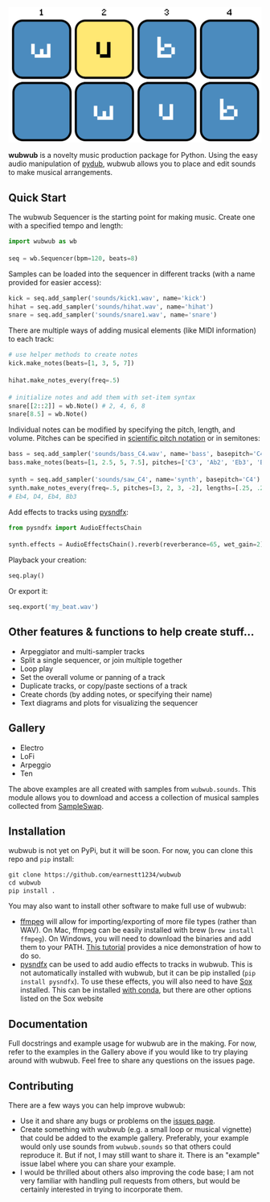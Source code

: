 ![logo](img/logo.png)

**wubwub** is a novelty music production package for Python.  Using the easy audio manipulation of [pydub](https://github.com/jiaaro/pydub), wubwub allows you to place and edit sounds to make musical arrangements.

## Quick Start

The wubwub Sequencer is the starting point for making music.  Create one with a specified tempo and length:

```python
import wubwub as wb

seq = wb.Sequencer(bpm=120, beats=8)
```

Samples can be loaded into the sequencer in different tracks (with a name provided for easier access):

```python
kick = seq.add_sampler('sounds/kick1.wav', name='kick')
hihat = seq.add_sampler('sounds/hihat.wav', name='hihat')
snare = seq.add_sampler('sounds/snare1.wav', name='snare')
```

There are multiple ways of adding musical elements (like MIDI information) to each track:

```python
# use helper methods to create notes
kick.make_notes(beats=[1, 3, 5, 7])

hihat.make_notes_every(freq=.5)

# initialize notes and add them with set-item syntax
snare[[2::2]] = wb.Note() # 2, 4, 6, 8
snare[8.5] = wb.Note()
```

Individual notes can be modified by specifying the pitch, length, and volume.  Pitches can be specified in [scientific pitch notation](https://en.wikipedia.org/wiki/Scientific_pitch_notation) or in semitones:

```python
bass = seq.add_sampler('sounds/bass_C4.wav', name='bass', basepitch='C4')
bass.make_notes(beats=[1, 2.5, 5, 7.5], pitches=['C3', 'Ab2', 'Eb3', 'Bb2'])

synth = seq.add_sampler('sounds/saw_C4', name='synth', basepitch='C4')
synth.make_notes_every(freq=.5, pitches=[3, 2, 3, -2], lengths=[.25, .25, .25, .5])
# Eb4, D4, Eb4, Bb3
```

Add effects to tracks using [pysndfx](https://github.com/carlthome/python-audio-effects):

```python
from pysndfx import AudioEffectsChain

synth.effects = AudioEffectsChain().reverb(reverberance=65, wet_gain=2)
```

Playback your creation:

```python
seq.play()
```

Or export it:

```python
seq.export('my_beat.wav')
```

 ## Other features & functions to help create stuff...
- Arpeggiator and multi-sampler tracks
- Split a single sequencer, or join multiple together
- Loop play
- Set the overall volume or panning of a track
- Duplicate tracks, or copy/paste sections of a track
- Create chords (by adding notes, or specifying their name)
- Text diagrams and plots for visualizing the sequencer

## Gallery

- Electro
- LoFi
- Arpeggio
- Ten

The above examples are all created with samples from `wubwub.sounds`.  This module allows you to download and access a collection of musical samples collected from [SampleSwap](https://sampleswap.org/).  

## Installation

wubwub is not yet on PyPi, but it will be soon.  For now, you can clone this repo and `pip` install:

```
git clone https://github.com/earnestt1234/wubwub
cd wubwub
pip install .
```

You may also want to install other software to make full use of wubwub:

- [ffmpeg](http://www.ffmpeg.org/) will allow for importing/exporting of more file types (rather than WAV).   On Mac, ffmpeg can be easily installed with brew (`brew install ffmpeg`).  On Windows, you will need to download the binaries and add them to your PATH.  [This tutorial](https://www.youtube.com/watch?v=r1AtmY-RMyQ) provides a nice demonstration of how to do so.
- [pysndfx](https://github.com/carlthome/python-audio-effects) can be used to add audio effects to tracks in wubwub.  This is not automatically installed with wubwub, but it can be pip installed (`pip install pysndfx`).  To use these effects, you will also need to have [Sox](http://sox.sourceforge.net/) installed.  This can be installed [with conda](https://anaconda.org/groakat/sox), but there are other options listed on the Sox website

## Documentation

Full docstrings and example usage for wubwub are in the making.  For now, refer to the examples in the Gallery above if you would like to try playing around with wubwub.  Feel free to share any questions on the issues page.

## Contributing

There are a few ways you can help improve wubwub:

- Use it and share any bugs or problems on the [issues page](https://github.com/earnestt1234/wubwub/issues).
- Create something with wubwub (e.g. a small loop or musical vignette) that could be added to the example gallery.  Preferably, your example would only use sounds from `wubwub.sounds` so that others could reproduce it.  But if not, I may still want to share it.  There is an "example" issue label where you can share your example.
- I would be thrilled about others also improving the code base; I am not very familiar with handling pull requests from others, but would be certainly interested in trying to incorporate them.